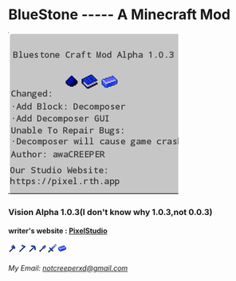 # BlueStone ----- A Minecraft Mod
![PNG1](BlueStone-PNG1.png "PNG")
### Vision Alpha 1.0.3(I don't know why 1.0.3,not 0.0.3)
#### writer's website : [PixelStudio](https://pixel.rth.app)
![PNG](MarkDownPNG/bluestone_axe.png "AXE") ![PNG](MarkDownPNG/bluestone_hoe.png "HOE")
![PNG](MarkDownPNG/bluestone_pickaxe.png "PICKAXE") ![PNG](MarkDownPNG/bluestone_shovel.png "SHOVEL")
![PNG](MarkDownPNG/bluestone_sword.png "SWORD") ![PNG](MarkDownPNG/bluestone_ingot.png "INGOT")


###### My Email: <notcreeperxd@gmail.com>